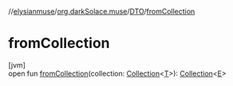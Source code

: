 //[elysianmuse](../../../index.md)/[org.darkSolace.muse](../index.md)/[DTO](index.md)/[fromCollection](from-collection.md)

# fromCollection

[jvm]\
open fun [fromCollection](from-collection.md)(collection: [Collection](https://kotlinlang.org/api/latest/jvm/stdlib/kotlin.collections/-collection/index.html)&lt;[T](index.md)&gt;): [Collection](https://kotlinlang.org/api/latest/jvm/stdlib/kotlin.collections/-collection/index.html)&lt;[E](index.md)&gt;

